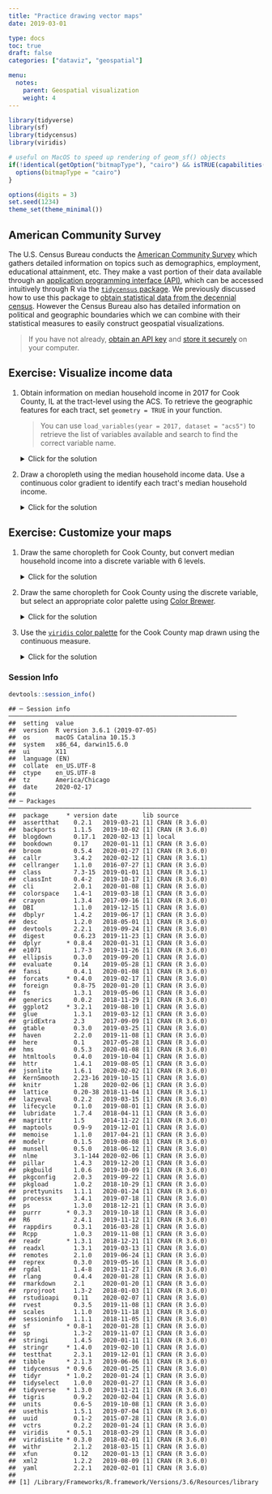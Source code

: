 ```yaml
---
title: "Practice drawing vector maps"
date: 2019-03-01

type: docs
toc: true
draft: false
categories: ["dataviz", "geospatial"]

menu:
  notes:
    parent: Geospatial visualization
    weight: 4
---
```





```r
library(tidyverse)
library(sf)
library(tidycensus)
library(viridis)

# useful on MacOS to speed up rendering of geom_sf() objects
if(!identical(getOption("bitmapType"), "cairo") && isTRUE(capabilities()[["cairo"]])){
  options(bitmapType = "cairo")
}

options(digits = 3)
set.seed(1234)
theme_set(theme_minimal())
```

## American Community Survey

The U.S. Census Bureau conducts the [American Community Survey](https://www.census.gov/programs-surveys/acs) which gathers detailed information on topics such as demographics, employment, educational attainment, etc. They make a vast portion of their data available through an [application programming interface (API)](/notes/application-program-interface/), which can be accessed intuitively through R via the [`tidycensus` package](https://walkerke.github.io/tidycensus/index.html). We previously discussed how to use this package to [obtain statistical data from the decennial census](/notes/application-program-interface/#census-data-with-tidycensus). However the Census Bureau also has detailed information on political and geographic boundaries which we can combine with their statistical measures to easily construct geospatial visualizations.

> If you have not already, [obtain an API key](https://api.census.gov/data/key_signup.html) and [store it securely](/notes/application-program-interface/#census-data-with-tidycensus) on your computer.

## Exercise: Visualize income data

1. Obtain information on median household income in 2017 for Cook County, IL at the tract-level using the ACS. To retrieve the geographic features for each tract, set `geometry = TRUE` in your function.

    > You can use `load_variables(year = 2017, dataset = "acs5")` to retrieve the list of variables available and search to find the correct variable name.

    <details> 
      <summary>Click for the solution</summary>
      <p>
    
    
    ```r
    cook_inc <- get_acs(state = "IL",
                        county = "Cook",
                        geography = "tract", 
                        variables = c(medincome = "B19013_001"), 
                        year = 2017,
                        geometry = TRUE)
    ```
    
    
    ```r
    cook_inc
    ```
    
    ```
    ## Simple feature collection with 1319 features and 5 fields (with 1 geometry empty)
    ## geometry type:  MULTIPOLYGON
    ## dimension:      XY
    ## bbox:           xmin: -88.3 ymin: 41.5 xmax: -87.5 ymax: 42.2
    ## epsg (SRID):    4269
    ## proj4string:    +proj=longlat +datum=NAD83 +no_defs
    ## First 10 features:
    ##          GEOID                                       NAME  variable
    ## 1  17031010100    Census Tract 101, Cook County, Illinois medincome
    ## 2  17031010201 Census Tract 102.01, Cook County, Illinois medincome
    ## 3  17031010202 Census Tract 102.02, Cook County, Illinois medincome
    ## 4  17031010300    Census Tract 103, Cook County, Illinois medincome
    ## 5  17031010400    Census Tract 104, Cook County, Illinois medincome
    ## 6  17031010501 Census Tract 105.01, Cook County, Illinois medincome
    ## 7  17031010502 Census Tract 105.02, Cook County, Illinois medincome
    ## 8  17031010503 Census Tract 105.03, Cook County, Illinois medincome
    ## 9  17031010600    Census Tract 106, Cook County, Illinois medincome
    ## 10 17031010701 Census Tract 107.01, Cook County, Illinois medincome
    ##    estimate   moe                       geometry
    ## 1     33750 10701 MULTIPOLYGON (((-87.7 42, -...
    ## 2     40841  7069 MULTIPOLYGON (((-87.7 42, -...
    ## 3     36563  8731 MULTIPOLYGON (((-87.7 42, -...
    ## 4     36870  3386 MULTIPOLYGON (((-87.7 42, -...
    ## 5     39634  8452 MULTIPOLYGON (((-87.7 42, -...
    ## 6     31985 10336 MULTIPOLYGON (((-87.7 42, -...
    ## 7     33721  2977 MULTIPOLYGON (((-87.7 42, -...
    ## 8     19671  7134 MULTIPOLYGON (((-87.7 42, -...
    ## 9     40576  8381 MULTIPOLYGON (((-87.7 42, -...
    ## 10    60798 12257 MULTIPOLYGON (((-87.7 42, -...
    ```
        
      </p>
    </details>

1. Draw a choropleth using the median household income data. Use a continuous color gradient to identify each tract's median household income.

    <details> 
      <summary>Click for the solution</summary>
      <p>
    
    
    ```r
    ggplot(data = cook_inc) +
      # use fill and color to avoid gray boundary lines
      geom_sf(aes(fill = estimate, color = estimate)) +
      # increase interpretability of graph
      scale_color_continuous(labels = scales::dollar) +
      scale_fill_continuous(labels = scales::dollar) +
      labs(title = "Median household income in Cook County, IL",
           subtitle = "In 2017",
           color = NULL,
           fill = NULL,
           caption = "Source: American Community Survey")
    ```
    
    <img src="/notes/vector-maps-practice_files/figure-html/income-cook-map-1.png" width="672" />
        
      </p>
    </details>

## Exercise: Customize your maps

1. Draw the same choropleth for Cook County, but convert median household income into a discrete variable with 6 levels.

    <details> 
      <summary>Click for the solution</summary>
      <p>
    
    * Using `cut_interval()`:
    
        
        ```r
        cook_inc %>%
          mutate(inc_cut = cut_interval(estimate, n = 6)) %>%
          ggplot() +
          # use fill and color to avoid gray boundary lines
          geom_sf(aes(fill = inc_cut, color = inc_cut)) +
          # increase interpretability of graph
          labs(title = "Median household income in Cook County, IL",
               subtitle = "In 2017",
               color = NULL,
               fill = NULL,
               caption = "Source: American Community Survey")
        ```
        
        <img src="/notes/vector-maps-practice_files/figure-html/cut-interval-1.png" width="672" />
            
    * Using `cut_number()`:
    
        
        ```r
        cook_inc %>%
          mutate(inc_cut = cut_number(estimate, n = 6)) %>%
          ggplot() +
          # use fill and color to avoid gray boundary lines
          geom_sf(aes(fill = inc_cut, color = inc_cut)) +
          # increase interpretability of graph
          labs(title = "Median household income in Cook County, IL",
               subtitle = "In 2017",
               color = NULL,
               fill = NULL,
               caption = "Source: American Community Survey")
        ```
        
        <img src="/notes/vector-maps-practice_files/figure-html/cut-number-1.png" width="672" />
            
      </p>
    </details>

1. Draw the same choropleth for Cook County using the discrete variable, but select an appropriate color palette using [Color Brewer](/notes/optimal-color-palettes/#color-brewer).

    <details> 
      <summary>Click for the solution</summary>
      <p>
    
    * Using `cut_interval()` and the Blue-Green palette:
    
        
        ```r
        cook_inc %>%
          mutate(inc_cut = cut_interval(estimate, n = 6)) %>%
          ggplot() +
          # use fill and color to avoid gray boundary lines
          geom_sf(aes(fill = inc_cut, color = inc_cut)) +
          scale_fill_brewer(type = "seq", palette = "BuGn") +
          scale_color_brewer(type = "seq", palette = "BuGn") +
          # increase interpretability of graph
          labs(title = "Median household income in Cook County, IL",
               subtitle = "In 2017",
               color = NULL,
               fill = NULL,
               caption = "Source: American Community Survey")
        ```
        
        <img src="/notes/vector-maps-practice_files/figure-html/cut-interval-optimal-1.png" width="672" />
        
    * Using `cut_number()` and the Blue-Green palette:
    
        
        ```r
        cook_inc %>%
          mutate(inc_cut = cut_number(estimate, n = 6)) %>%
          ggplot() +
          # use fill and color to avoid gray boundary lines
          geom_sf(aes(fill = inc_cut, color = inc_cut)) +
          scale_fill_brewer(type = "seq", palette = "BuGn") +
          scale_color_brewer(type = "seq", palette = "BuGn") +
         # increase interpretability of graph
          labs(title = "Median household income in Cook County, IL",
               subtitle = "In 2017",
               color = NULL,
               fill = NULL,
               caption = "Source: American Community Survey")
        ```
        
        <img src="/notes/vector-maps-practice_files/figure-html/cut-number-optimal-1.png" width="672" />
        
        
    You can choose any palette that is for sequential data.
    
      </p>
    </details>

1. Use the [`viridis` color palette](/notes/optimal-color-palettes/#viridis) for the Cook County map drawn using the continuous measure.

    <details> 
      <summary>Click for the solution</summary>
      <p>
    
    
    ```r
    ggplot(data = cook_inc) +
      # use fill and color to avoid gray boundary lines
      geom_sf(aes(fill = estimate, color = estimate)) +
      # increase interpretability of graph
      scale_color_viridis(labels = scales::dollar) +
      scale_fill_viridis(labels = scales::dollar) +
      labs(title = "Median household income in Cook County, IL",
           subtitle = "In 2017",
           color = NULL,
           fill = NULL,
           caption = "Source: American Community Survey")
    ```
    
    <img src="/notes/vector-maps-practice_files/figure-html/income-cook-map-viridis-1.png" width="672" />
        
      </p>
    </details>
    
### Session Info



```r
devtools::session_info()
```

```
## ─ Session info ───────────────────────────────────────────────────────────────
##  setting  value                       
##  version  R version 3.6.1 (2019-07-05)
##  os       macOS Catalina 10.15.3      
##  system   x86_64, darwin15.6.0        
##  ui       X11                         
##  language (EN)                        
##  collate  en_US.UTF-8                 
##  ctype    en_US.UTF-8                 
##  tz       America/Chicago             
##  date     2020-02-17                  
## 
## ─ Packages ───────────────────────────────────────────────────────────────────
##  package     * version date       lib source        
##  assertthat    0.2.1   2019-03-21 [1] CRAN (R 3.6.0)
##  backports     1.1.5   2019-10-02 [1] CRAN (R 3.6.0)
##  blogdown      0.17.1  2020-02-13 [1] local         
##  bookdown      0.17    2020-01-11 [1] CRAN (R 3.6.0)
##  broom         0.5.4   2020-01-27 [1] CRAN (R 3.6.0)
##  callr         3.4.2   2020-02-12 [1] CRAN (R 3.6.1)
##  cellranger    1.1.0   2016-07-27 [1] CRAN (R 3.6.0)
##  class         7.3-15  2019-01-01 [1] CRAN (R 3.6.1)
##  classInt      0.4-2   2019-10-17 [1] CRAN (R 3.6.0)
##  cli           2.0.1   2020-01-08 [1] CRAN (R 3.6.0)
##  colorspace    1.4-1   2019-03-18 [1] CRAN (R 3.6.0)
##  crayon        1.3.4   2017-09-16 [1] CRAN (R 3.6.0)
##  DBI           1.1.0   2019-12-15 [1] CRAN (R 3.6.0)
##  dbplyr        1.4.2   2019-06-17 [1] CRAN (R 3.6.0)
##  desc          1.2.0   2018-05-01 [1] CRAN (R 3.6.0)
##  devtools      2.2.1   2019-09-24 [1] CRAN (R 3.6.0)
##  digest        0.6.23  2019-11-23 [1] CRAN (R 3.6.0)
##  dplyr       * 0.8.4   2020-01-31 [1] CRAN (R 3.6.0)
##  e1071         1.7-3   2019-11-26 [1] CRAN (R 3.6.0)
##  ellipsis      0.3.0   2019-09-20 [1] CRAN (R 3.6.0)
##  evaluate      0.14    2019-05-28 [1] CRAN (R 3.6.0)
##  fansi         0.4.1   2020-01-08 [1] CRAN (R 3.6.0)
##  forcats     * 0.4.0   2019-02-17 [1] CRAN (R 3.6.0)
##  foreign       0.8-75  2020-01-20 [1] CRAN (R 3.6.0)
##  fs            1.3.1   2019-05-06 [1] CRAN (R 3.6.0)
##  generics      0.0.2   2018-11-29 [1] CRAN (R 3.6.0)
##  ggplot2     * 3.2.1   2019-08-10 [1] CRAN (R 3.6.0)
##  glue          1.3.1   2019-03-12 [1] CRAN (R 3.6.0)
##  gridExtra     2.3     2017-09-09 [1] CRAN (R 3.6.0)
##  gtable        0.3.0   2019-03-25 [1] CRAN (R 3.6.0)
##  haven         2.2.0   2019-11-08 [1] CRAN (R 3.6.0)
##  here          0.1     2017-05-28 [1] CRAN (R 3.6.0)
##  hms           0.5.3   2020-01-08 [1] CRAN (R 3.6.0)
##  htmltools     0.4.0   2019-10-04 [1] CRAN (R 3.6.0)
##  httr          1.4.1   2019-08-05 [1] CRAN (R 3.6.0)
##  jsonlite      1.6.1   2020-02-02 [1] CRAN (R 3.6.0)
##  KernSmooth    2.23-16 2019-10-15 [1] CRAN (R 3.6.0)
##  knitr         1.28    2020-02-06 [1] CRAN (R 3.6.0)
##  lattice       0.20-38 2018-11-04 [1] CRAN (R 3.6.1)
##  lazyeval      0.2.2   2019-03-15 [1] CRAN (R 3.6.0)
##  lifecycle     0.1.0   2019-08-01 [1] CRAN (R 3.6.0)
##  lubridate     1.7.4   2018-04-11 [1] CRAN (R 3.6.0)
##  magrittr      1.5     2014-11-22 [1] CRAN (R 3.6.0)
##  maptools      0.9-9   2019-12-01 [1] CRAN (R 3.6.0)
##  memoise       1.1.0   2017-04-21 [1] CRAN (R 3.6.0)
##  modelr        0.1.5   2019-08-08 [1] CRAN (R 3.6.0)
##  munsell       0.5.0   2018-06-12 [1] CRAN (R 3.6.0)
##  nlme          3.1-144 2020-02-06 [1] CRAN (R 3.6.0)
##  pillar        1.4.3   2019-12-20 [1] CRAN (R 3.6.0)
##  pkgbuild      1.0.6   2019-10-09 [1] CRAN (R 3.6.0)
##  pkgconfig     2.0.3   2019-09-22 [1] CRAN (R 3.6.0)
##  pkgload       1.0.2   2018-10-29 [1] CRAN (R 3.6.0)
##  prettyunits   1.1.1   2020-01-24 [1] CRAN (R 3.6.0)
##  processx      3.4.1   2019-07-18 [1] CRAN (R 3.6.0)
##  ps            1.3.0   2018-12-21 [1] CRAN (R 3.6.0)
##  purrr       * 0.3.3   2019-10-18 [1] CRAN (R 3.6.0)
##  R6            2.4.1   2019-11-12 [1] CRAN (R 3.6.0)
##  rappdirs      0.3.1   2016-03-28 [1] CRAN (R 3.6.0)
##  Rcpp          1.0.3   2019-11-08 [1] CRAN (R 3.6.0)
##  readr       * 1.3.1   2018-12-21 [1] CRAN (R 3.6.0)
##  readxl        1.3.1   2019-03-13 [1] CRAN (R 3.6.0)
##  remotes       2.1.0   2019-06-24 [1] CRAN (R 3.6.0)
##  reprex        0.3.0   2019-05-16 [1] CRAN (R 3.6.0)
##  rgdal         1.4-8   2019-11-27 [1] CRAN (R 3.6.0)
##  rlang         0.4.4   2020-01-28 [1] CRAN (R 3.6.0)
##  rmarkdown     2.1     2020-01-20 [1] CRAN (R 3.6.0)
##  rprojroot     1.3-2   2018-01-03 [1] CRAN (R 3.6.0)
##  rstudioapi    0.11    2020-02-07 [1] CRAN (R 3.6.0)
##  rvest         0.3.5   2019-11-08 [1] CRAN (R 3.6.0)
##  scales        1.1.0   2019-11-18 [1] CRAN (R 3.6.0)
##  sessioninfo   1.1.1   2018-11-05 [1] CRAN (R 3.6.0)
##  sf          * 0.8-1   2020-01-28 [1] CRAN (R 3.6.0)
##  sp            1.3-2   2019-11-07 [1] CRAN (R 3.6.0)
##  stringi       1.4.5   2020-01-11 [1] CRAN (R 3.6.0)
##  stringr     * 1.4.0   2019-02-10 [1] CRAN (R 3.6.0)
##  testthat      2.3.1   2019-12-01 [1] CRAN (R 3.6.0)
##  tibble      * 2.1.3   2019-06-06 [1] CRAN (R 3.6.0)
##  tidycensus  * 0.9.6   2020-01-25 [1] CRAN (R 3.6.0)
##  tidyr       * 1.0.2   2020-01-24 [1] CRAN (R 3.6.0)
##  tidyselect    1.0.0   2020-01-27 [1] CRAN (R 3.6.0)
##  tidyverse   * 1.3.0   2019-11-21 [1] CRAN (R 3.6.0)
##  tigris        0.9.2   2020-02-04 [1] CRAN (R 3.6.0)
##  units         0.6-5   2019-10-08 [1] CRAN (R 3.6.0)
##  usethis       1.5.1   2019-07-04 [1] CRAN (R 3.6.0)
##  uuid          0.1-2   2015-07-28 [1] CRAN (R 3.6.0)
##  vctrs         0.2.2   2020-01-24 [1] CRAN (R 3.6.0)
##  viridis     * 0.5.1   2018-03-29 [1] CRAN (R 3.6.0)
##  viridisLite * 0.3.0   2018-02-01 [1] CRAN (R 3.6.0)
##  withr         2.1.2   2018-03-15 [1] CRAN (R 3.6.0)
##  xfun          0.12    2020-01-13 [1] CRAN (R 3.6.0)
##  xml2          1.2.2   2019-08-09 [1] CRAN (R 3.6.0)
##  yaml          2.2.1   2020-02-01 [1] CRAN (R 3.6.0)
## 
## [1] /Library/Frameworks/R.framework/Versions/3.6/Resources/library
```
